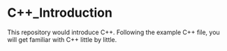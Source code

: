 # C++_Introduction
This repository would introduce C++. Following the example C++ file, you will get familiar with C++ little by little.
